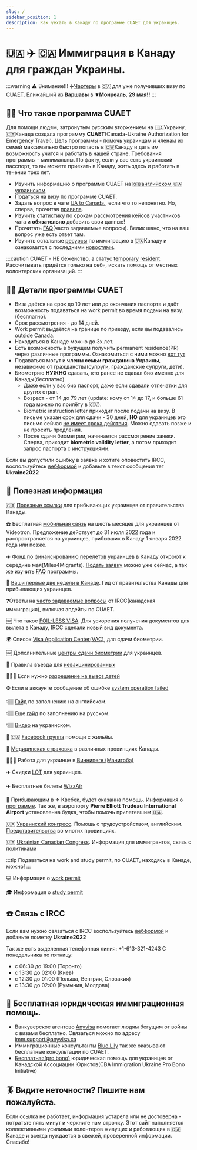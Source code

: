 ```yaml
---
slug: /
sidebar_position: 1
description: Как уехать в Канаду по программе CUAET для украинцев.
---
```


# 🇺🇦 ✈️ 🇨🇦  Иммиграция в Канаду для граждан Украины.

:::warning
⚠️ Внимание!!!  ✈️[Чартеры](https://www.canada.ca/en/immigration-refugees-citizenship/services/immigrate-canada/ukraine-measures/settlement/flight-information.html) в 🇨🇦 для уже получивших визу по [CUAET](https://www.canada.ca/en/immigration-refugees-citizenship/services/immigrate-canada/ukraine-measures/cuaet.html). Ближайший из **Варшавы** в **⚜️Монреаль**, **29 мая!!**
:::
## 🙋‍♂️ Что такое программа CUAET 
Для помощи людям, затронутым русским вторжением на 🇺🇦Украину, 🇨🇦Канада создала программу **CUAET**(Canada-Ukraine Authorization for Emergency Travel). Цель программы - помочь украинцам и членам их семей максимально быстро попасть в 🇨🇦Канаду и дать им возможность учится и работать в нашей стране. Требования программы - минимальны. По факту, если у вас есть украинский пасспорт, то вы можете приехать в Канаду, жить здесь и работать в течении трех лет.

- Изучить информацию о программе CUAET на [🇬🇧английском](https://www.canada.ca/en/immigration-refugees-citizenship/services/immigrate-canada/ukraine-measures/cuaet.html),[🇺🇦украинском](https://www.canada.ca/en/immigration-refugees-citizenship/news/2022/03/canada-ukraine-authorization-for-emergency-travel-en-ua.html).
- [Податься](https://www.canada.ca/en/immigration-refugees-citizenship/services/immigrate-canada/ukraine-measures/portal-application-ukraine-cuaet.html) на визу по программе CUAET.
-  Задать вопрос в чате [UA to Canada.](https://t.me/UAtoCanada), если что то непонятно. Но, сперва, прочитав [правила](chat_rules.md).  
- Изучить [статистику](https://track.ua2canada.info/) по срокам рассмотрения кейсов участников чата и **обязательно** добавить свои данные!
- Прочитать [FAQ](faq.md)(часто задаваемые вопросы). Велик шанс, что на ваш вопрос уже есть ответ там.
- Изучить остальные [ресурсы](resources.md) по иммиграцию в 🇨🇦Канаду и ознакомится с последними [новостями](../blog). 

:::caution
CUAET - НЕ беженство, а статус [temporary resident](https://www.canada.ca/en/immigration-refugees-citizenship/corporate/publications-manuals/operational-bulletins-manuals/temporary-residents.html). Рассчитывать придётся только на себя, искать помощь от местных волонтерских организаций. 
:::

## 🕵️‍♀️ Детали программы CUAET
- Виза даётся на срок до 10 лет или до окончания паспорта и даёт возможность подаваться на work permit во время подачи на визу. (бесплатно).
- Срок рассмотрения - до 14 дней.
- Work permit выдаётся на границе по приезду, если вы подавались outside Canada.
- Находиться в Канаде можно до 3х лет.
- Есть возможность в будущем получить permanent residence(PR) через различные программы. Ознакомиться с ними можно [вот тут](https://canadakaknado.info/faq1/)
- Подаваться могут и **члены семьи гражданина Украины**, независимо от гражданства(супруги, гражданские супруги, дети).
- Биометрию **НУЖНО** сдавать, кто ранее не сдавал био именно для Канады(бесплатно).
    - Даже если у вас био паспорт, даже если сдавали отпечатки для других стран. 
    - Возраст - от 14 до 79 лет (update: кому от 14 до 17, и больше 61 года можно по прилёту в 🇨🇦).
    - Biometric instruction letter приходит после подачи на визу. В письме указан срок для сдачи - 30 дней, **НО** для украинцев это письмо сейчас [не имеет срока действия](https://ircc.canada.ca/english/information/where-to-give-biometrics.asp). Можно сдавать позже и не просить продления.
    - После сдачи биометрии, начинается рассмотрение заявки. Сперва, приходит **biometric validity letter**, а потом приходит запрос паспорта с инструкциями.

Если вы допустили ошибку в заявке и хотите оповестить IRCC, воспользуйтесь [вебформой](https://secure.cic.gc.ca/ClientContact/en/Crisis) и добавьте в текст сообщения тег **Ukraine2022**

## 💁 Полезная информация 


🇨🇦 [Полезные ссылки](https://canada.mfa.gov.ua/konsulski-pitannya/pravila-vyizdu-do-kanadi) для прибывающих украинцев от правительства Канады.

☎️ Бесплатная [мобильная связь](https://videotron.com/en/shop/newcomers-plans/ukraine) на шесть месяцев для украинцев от Videotron. Предложение действует до 31 июля 2022 года и распространяется на украинцев, прибывших в Канаду 1 января 2022 года или позже. 

✈️ [Фонд по финансированию перелетов](https://miles4migrants.org/) украинцев в Канаду откроют к середине мая(Miles4Migrants). [Подать заявку](https://miles4migrants.org/ukraine2canada/) можно уже сейчас, а так же изучить [FAQ](https://miles4migrants.org/faq/) программы.  

👋 [Ваши первые две недели в Канаде](https://www.canada.ca/en/immigration-refugees-citizenship/services/immigrate-canada/ukraine-measures/settlement/first-two-weeks.html). Гид от правительства Канады для прибывающих украинцев.  

❓Ответы на [часто задаваемые вопросы](https://ircc.canada.ca/english/helpcentre/index-featured-can.asp) от IRCC(канадская иммиграция), включая апдейты по CUAET.

🆕 Что такое [FOIL-LESS VISA](foilless_visa.md). Для ускорения получения документов для вылета в Канаду, IRCC сделали новый вид документа.

🌍 Список [Visa Application Center(VAC)](https://www.canada.ca/en/immigration-refugees-citizenship/corporate/contact-ircc/offices/find-visa-application-centre.html), для сдачи биометрии.

🆕 Дополнительные [центры сдачи биометрии](https://visa.vfsglobal.com/aut/en/can/book-an-appointment) для украинцев.  

💉 Правила въезда для [невакцинированных](https://www.canada.ca/en/immigration-refugees-citizenship/services/immigrate-canada/ukraine-measures/vaccination-exemption.html)

👩‍👧‍👦 Если нужно [разрешение на вывоз детей](children.md)

⛔️ Если в аккаунте сообщение об ошибке [system operation failed](https://t.me/UAtoCanada/14921)

👇🏽 [Гайд](/UPDATED_TRV_Guide.pdf) по заполнению на английском.  

👇🏽 Еще [гайд](https://drive.google.com/file/d/10nIFIAYY1IXczP9JKghHBn4vBl4U_unX/view) по заполнению на русском.  

👇🏽 [Видео](https://fb.watch/bQAE_KJ_j8/) на украинском.

🏡 🇨🇦 [Facebook группа](https://facebook.com/groups/3148765652075065/?ref=share) помощи с жильём.  

💊 [Медицинская страховка](medecine.md) в различных провинциях Канады.

👩🏼‍💻 Работа для украинце в [Виннипеге (Манитоба)](https://www.winnipegtalenthub.com/events/upcoming-events/display,event/67/%D0%86%D0%9D%D0%86%D0%A6%D0%86%D0%90%D0%A2%D0%98%D0%92%D0%90-%D0%9F%D0%9E-%D0%9F%D0%86%D0%94%D0%91%D0%9E%D0%A0%D0%A3-%D0%9F%D0%95%D0%A0%D0%A1%D0%9F%D0%95%D0%9A%D0%A2%D0%98%D0%92%D0%9D%D0%98%D0%A5-%D0%A3%D0%9A%D0%A0%D0%90%D0%87%D0%9D%D0%A1%D0%AC%D0%9A%D0%98%D0%A5-%D0%9A%D0%90%D0%94%D0%A0%D0%86%D0%92)

✈️ Скидки [LOT](https://www.lot.com/ca/en/explore/coronavirus-travel-information/procedure-rebooking-refund-ukraine)
 для украинцев.  

✈️ Бесплатные билеты [WizzAir](https://wizzair.com/en-gb/information-and-services/faq/ukrainian-refugee-free-tickets?fbclid=IwAR2V3ZPH_I001iQxoPshWbHunWUDhpO6-gFl_Xj9a0ipCgCzIgeAQ1IyBJk)


👋 Прибывающим в ⚜️ Квебек, будет оказанна помощь. [Информация о программе](https://www.quebec.ca/immigration/accueil-ukrainiens/en-ukrainien). Так же, в аэропорту **Pierre Elliott Trudeau International Airport** установленна будка, чтобы помочь прилетевшим 🇺🇦.

🇺🇦 [Украинский конгресс](https://unfcanada.ca/). Помощь с трудоустройством, английским. [Представительства](https://unfcanada.ca/branches/) во многих провинциях.  

🇺🇦 [Ukrainian Canadian Congress](https://ucc.ca). Информация для иммигрантов, связь с политиками




:::tip
Подаваться на work and study permit, по CUAET, находясь в Канаде, можно! 
:::

💻 Информация о [work permit](https://www.canada.ca/en/immigration-refugees-citizenship/services/immigrate-canada/ukraine-measures/ukraine-open-work-permit.html)

🎓 Информация о [study permit](https://www.canada.ca/en/immigration-refugees-citizenship/services/immigrate-canada/ukraine-measures/study.html)



## ☎️ Связь с IRCC

Если вам нужно связаться с IRCC воспользуйтесь [вебформой](https://secure.cic.gc.ca/ClientContact/en/Crisis) и добавьте пометку **Ukraine2022**

Так же есть выделенная телефонная линия: +1-613-321-4243 
С понедельника по пятницу:
- с 06:30 до 19:00 (Торонто)
- с 13:30 до 02:00 (Киев)
- с 12:30 до 01:00 (Польша, Венгрия, Словакия)  
- с 13:30 до 02:00 (Румыния, Молдова)

## 👋 Бесплатная юридическая иммиграционная помощь.
- Ванкуверское агентсво [Anyvisa](https://www.anyvisa.ca/) помогает людям бегущим от войны с визами бесплатно. Связаться можно по адресу [imm.support@anyvisa.ca](mailto:imm.support@anyvisa.ca)
- Иммиграционные консультанты [Blue Lily](https://www.bluelily.ca/ukraine) так же оказывают бесплатные консультации по CUAET.
- [Бесплатная(pro bono)](https://www.cba.org/For-The-Public/Pro-Bono-Initiatives/Crisis-in-Ukraine) юридическая помощь для украинцев от Канадской Ассоциации Юристов(CBA Immigration Ukraine Pro Bono Initiative)  

## 🪳 Видите неточности? Пишите нам пожалуйста.
Если ссылка не работает, информация устарела или не достоверна - потратьте пять минут и черкните нам строчку. Этот сайт наполняется коллективными усилиями волонтеров живущих и работающих в 🇨🇦Канаде и всегда нуждается в свежей, проверенной информации. Спасибо!
